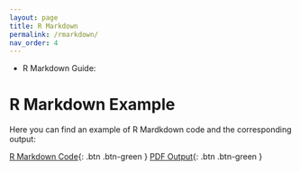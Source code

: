 ```yaml
---
layout: page
title: R Markdown
permalink: /rmarkdown/
nav_order: 4
---
```


 - R Markdown Guide:
 
 # R Markdown Example

Here you can find an example of R Mardkdown code and the corresponding output:


[R Markdown Code](https://raw.githubusercontent.com/dpir-ci/CI22/gh-pages/docs/R/RMD_example_code.rmd){: .btn .btn-green }
[PDF Output](/R/RMD_example.pdf){: .btn .btn-green }


